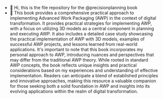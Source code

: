 - 👋 Hi, this is the file repository for the @precisionplanning book
- 👀 
This book provides a comprehensive practical approach to implementing Advanced Work Packaging (AWP) in the context of digital transformation. It provides practical strategies for implementing AWP, with a focus on utilizing 3D models as a central component in planning and executing AWP. It also includes a detailed case study showcasing the practical implementation of AWP with 3D models, examples of successful AWP projects, and lessons learned from real-world applications.
It's important to note that this book incorporates my personal approach to AWP, introducing nuances and perspectives that may differ from the traditional AWP theory. While rooted in standard AWP concepts, the book reflects unique insights and practical considerations based on my experiences and understanding of effective implementation. Readers can anticipate a blend of established principles and innovative approaches, making this resource a valuable companion for those seeking both a solid foundation in AWP and insights into its evolving applications within the realm of digital transformation.

<!---
precisionplanning/precisionplanning is a ✨ special ✨ repository because its `README.md` (this file) appears on your GitHub profile.
You can click the Preview link to take a look at your changes.
--->
